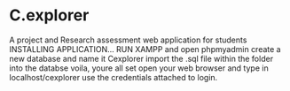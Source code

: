 # C.explorer
A project and Research assessment web application for students																			   																																
INSTALLING APPLICATION...
RUN XAMPP and open phpmyadmin
create a new database and name it Cexplorer
import the .sql file within the folder into the databse
voila, youre all set
open your web browser and type in localhost/cexplorer
use the credentials attached to login.
